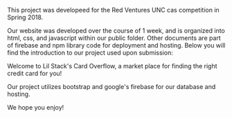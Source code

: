 This project was developeed for the Red Ventures UNC cas competition in Spring 2018.

Our website was developed over the course of 1 week, and is organized into html, css, and javascript within our public folder. Other documents are part of firebase and npm library code for deployment and hosting. Below you will find the introduction to our project used upon submission:


Welcome to Lil Stack's Card Overflow, a market place for finding the right credit card for you!

Our project utilizes bootstrap and google's firebase for our database and hosting.

We hope you enjoy!
